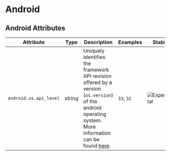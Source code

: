 # Android

## Android Attributes
<!-- semconv registry.android(omit_requirement_level) -->
| Attribute  | Type | Description  | Examples  | Stability |
|---|---|---|---|---|
| `android.os.api_level` | string | Uniquely identifies the framework API revision offered by a version (`os.version`) of the android operating system. More information can be found [here](https://developer.android.com/guide/topics/manifest/uses-sdk-element#ApiLevels). | `33`; `32` | ![Experimental](https://img.shields.io/badge/-experimental-blue) |
<!-- endsemconv -->
